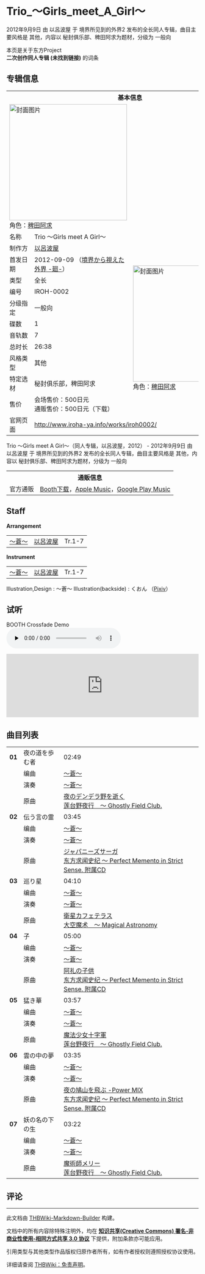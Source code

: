# Trio_～Girls_meet_A_Girl～

<!-- source html: G:\repos\THBWiki-Markdown-Builder\THBWikiMarkdown\Temp\main\e\ea\ns0%3ATrio_%EF%BD%9EGirls_meet_A_Girl%EF%BD%9E.html -->

2012年9月9日 由 以呂波屋 于 境界所见到的外界2 发布的全长同人专辑，曲目主要风格是 其他，内容以 秘封俱乐部、稗田阿求为题材，分级为 一般向

本页是关于东方Project  
 **二次创作同人专辑 (未找到链接)** 的词条

## 专辑信息

<table><tbody><tr><th colspan="3">基本信息</th></tr><tr><td class="cover-artwork-mobile" colspan="2"><a href="./文件-Trio_～Girls_meet_A_Girl～封面.jpg.md" class="image" title="封面图片"><img alt="封面图片" src="https://upload.thwiki.cc/thumb/b/ba/Trio_%EF%BD%9EGirls_meet_A_Girl%EF%BD%9E%E5%B0%81%E9%9D%A2.jpg/308px-Trio_%EF%BD%9EGirls_meet_A_Girl%EF%BD%9E%E5%B0%81%E9%9D%A2.jpg" decoding="async" loading="lazy" width="308" height="304" srcset="https://upload.thwiki.cc/thumb/b/ba/Trio_%EF%BD%9EGirls_meet_A_Girl%EF%BD%9E%E5%B0%81%E9%9D%A2.jpg/462px-Trio_%EF%BD%9EGirls_meet_A_Girl%EF%BD%9E%E5%B0%81%E9%9D%A2.jpg 1.5x, https://upload.thwiki.cc/thumb/b/ba/Trio_%EF%BD%9EGirls_meet_A_Girl%EF%BD%9E%E5%B0%81%E9%9D%A2.jpg/616px-Trio_%EF%BD%9EGirls_meet_A_Girl%EF%BD%9E%E5%B0%81%E9%9D%A2.jpg 2x" data-file-width="1029" data-file-height="1017"></a><div class="cover-char">角色：<a href="./稗田阿求.md" title="稗田阿求">稗田阿求</a></div></td>
</tr><tr><td class="label">名称</td><td colspan="2"> Trio ～Girls meet A Girl～ </td></tr><tr><td class="label">制作方</td><td><a href="./以呂波屋.md" title="以呂波屋">以呂波屋</a></td><td class="cover-artwork" rowspan="11" style="min-width:308px;"><a href="./文件-Trio_～Girls_meet_A_Girl～封面.jpg.md" class="image" title="封面图片"><img alt="封面图片" src="https://upload.thwiki.cc/thumb/b/ba/Trio_%EF%BD%9EGirls_meet_A_Girl%EF%BD%9E%E5%B0%81%E9%9D%A2.jpg/308px-Trio_%EF%BD%9EGirls_meet_A_Girl%EF%BD%9E%E5%B0%81%E9%9D%A2.jpg" decoding="async" loading="lazy" width="308" height="304" srcset="https://upload.thwiki.cc/thumb/b/ba/Trio_%EF%BD%9EGirls_meet_A_Girl%EF%BD%9E%E5%B0%81%E9%9D%A2.jpg/462px-Trio_%EF%BD%9EGirls_meet_A_Girl%EF%BD%9E%E5%B0%81%E9%9D%A2.jpg 1.5x, https://upload.thwiki.cc/thumb/b/ba/Trio_%EF%BD%9EGirls_meet_A_Girl%EF%BD%9E%E5%B0%81%E9%9D%A2.jpg/616px-Trio_%EF%BD%9EGirls_meet_A_Girl%EF%BD%9E%E5%B0%81%E9%9D%A2.jpg 2x" data-file-width="1029" data-file-height="1017"></a><div class="cover-char">角色：<a href="./稗田阿求.md" title="稗田阿求">稗田阿求</a></div></td>
</tr><tr><td class="label">首发日期</td><td>2012-09-09&#160;（<a href="/展会作品列表?e=%E5%A2%83%E7%95%8C%E6%89%80%E8%A7%81%E5%88%B0%E7%9A%84%E5%A4%96%E7%95%8C%232">境界から視えた外界 -廻-</a>）</td></tr><tr><td class="label">类型</td><td>全长</td></tr><tr><td class="label">编号</td><td>IROH-0002</td></tr><tr><td class="label">分级指定</td><td>一般向</td></tr><tr><td class="label">碟数</td><td>1</td></tr><tr><td class="label">音轨数</td><td>7</td></tr><tr><td class="label">总时长</td><td>26:38</td></tr><tr><td class="label">风格类型</td><td>其他</td></tr><tr><td class="label">特定选材</td><td>秘封俱乐部，稗田阿求</td></tr><tr><td class="label">售价</td><td>会场售价：500日元<br>通贩售价：500日元（下载）</td></tr>
<tr><td class="label">官网页面</td><td colspan="2"><a rel="nofollow" class="external free" href="http://www.iroha-ya.info/works/iroh0002/">http://www.iroha-ya.info/works/iroh0002/</a></td></tr></tbody></table>

Trio ～Girls meet A Girl～（同人专辑，以呂波屋，2012） - 2012年9月9日 由 以呂波屋 于 境界所见到的外界2 发布的全长同人专辑，曲目主要风格是 其他，内容以 秘封俱乐部、稗田阿求为题材，分级为 一般向

<table><tbody><tr><th colspan="3">通贩信息</th></tr><tr><td class="label">官方通贩</td><td colspan="2"><a rel="nofollow" class="external text" href="https://iroha-y-ahori.booth.pm/items/207843">Booth下载</a>，<a rel="nofollow" class="external text" href="https://itunes.apple.com/album/trio-girls-meet-a-girl/1480829158">Apple Music</a>，<a rel="nofollow" class="external text" href="https://play.google.com/store/music/album?id=Bhgt5egxgamgjgbagdo3ou2df3q">Google Play Music</a></td></tr></tbody></table>



## Staff
  
 **Arrangement**   

<table><tbody><tr><td><a href="/index.php?title=%EF%BD%9E%E8%92%BC%EF%BD%9E&amp;action=edit&amp;redlink=1" class="new" title="～蒼～（页面不存在）">～蒼～</a></td><td><a href="./以呂波屋.md" title="以呂波屋">以呂波屋</a></td><td>Tr.1-7</td></tr></tbody></table>

  
 **Instrument**   

<table><tbody><tr><td><a href="/index.php?title=%EF%BD%9E%E8%92%BC%EF%BD%9E&amp;action=edit&amp;redlink=1" class="new" title="～蒼～（页面不存在）">～蒼～</a></td><td><a href="./以呂波屋.md" title="以呂波屋">以呂波屋</a></td><td>Tr.1-7</td></tr></tbody></table>


Illustration,Design
: ～蒼～
Illustration(backside)
: くおん （[Pixiv](https://www.pixiv.net/member.php?id=309471)）


## 试听
  
BOOTH Crossfade Demo   
<audio src="https://s.booth.pm/fb279eae-b423-4963-867e-4743460a704e/s/207843/full/22b2bb3d-d594-4854-98c1-8882986c9523.mp3" loop="" controls="" preload="none"></audio>

<iframe width="100%" height="166" scrolling="no" frameborder="no" src="https://w.soundcloud.com/player/?url=https%3A//api.soundcloud.com/tracks/58876034&amp;color=ff5500&amp;auto_play=false&amp;hide_related=false&amp;show_comments=true&amp;show_user=true&amp;show_reposts=false&amp;visual=false"></iframe>

  


## 曲目列表

<table><tbody><tr><td id="1" class="infoYD"><b>01</b></td><td id="夜の道を歩む者" colspan="2" class="title">夜の道を歩む者<span class="thcsearchlinks"><a rel="nofollow" class="external text" href="https://cd.thwiki.cc?arrange=～蒼～&amp;ogmusic=夜のデンデラ野を逝く&amp;fromwiki=Trio_～Girls_meet_A_Girl～"><span title="搜索相似同人曲"></span></a></span></td><td class="time">02:49</td></tr><tr><td class="left"></td><td class="label">编曲</td><td class="text" colspan="2"><a href="/index.php?title=%EF%BD%9E%E8%92%BC%EF%BD%9E&amp;action=edit&amp;redlink=1" class="new" title="～蒼～（页面不存在）">～蒼～</a><span class="thcsearchlinks"><a rel="nofollow" class="external text" href="https://cd.thwiki.cc?arrange=，～蒼～&amp;fromwiki=Trio_～Girls_meet_A_Girl～"><span></span></a></span></td></tr><tr><td class="left"></td><td class="label">演奏</td><td class="text" colspan="2"><a href="/index.php?title=%EF%BD%9E%E8%92%BC%EF%BD%9E&amp;action=edit&amp;redlink=1" class="new" title="～蒼～（页面不存在）">～蒼～</a></td></tr><tr><td class="left"></td><td class="label">原曲</td><td class="text" colspan="2"><span class="thcsearchlinks"><a rel="nofollow" class="external text" href="https://cd.thwiki.cc?ogmusic=夜のデンデラ野を逝く&amp;fromwiki=Trio_～Girls_meet_A_Girl～"><span></span></a></span><div class="ogmusic"><a href="./夜のデンデラ野を逝く.md" class="mw-redirect" title="夜のデンデラ野を逝く">夜のデンデラ野を逝く</a></div><div class="source"><a href="./莲台野夜行_～_Ghostly_Field_Club..md" class="mw-redirect" title="莲台野夜行 ～ Ghostly Field Club.">莲台野夜行　～ Ghostly Field Club.</a></div></td></tr>
<tr><td id="2" class="infoYD"><b>02</b></td><td id="伝う言の霊" colspan="2" class="title">伝う言の霊<span class="thcsearchlinks"><a rel="nofollow" class="external text" href="https://cd.thwiki.cc?arrange=～蒼～&amp;ogmusic=ジャパニーズサーガ&amp;fromwiki=Trio_～Girls_meet_A_Girl～"><span title="搜索相似同人曲"></span></a></span></td><td class="time">03:45</td></tr><tr><td class="left"></td><td class="label">编曲</td><td class="text" colspan="2"><a href="/index.php?title=%EF%BD%9E%E8%92%BC%EF%BD%9E&amp;action=edit&amp;redlink=1" class="new" title="～蒼～（页面不存在）">～蒼～</a><span class="thcsearchlinks"><a rel="nofollow" class="external text" href="https://cd.thwiki.cc?arrange=，～蒼～&amp;fromwiki=Trio_～Girls_meet_A_Girl～"><span></span></a></span></td></tr><tr><td class="left"></td><td class="label">演奏</td><td class="text" colspan="2"><a href="/index.php?title=%EF%BD%9E%E8%92%BC%EF%BD%9E&amp;action=edit&amp;redlink=1" class="new" title="～蒼～（页面不存在）">～蒼～</a></td></tr><tr><td class="left"></td><td class="label">原曲</td><td class="text" colspan="2"><span class="thcsearchlinks"><a rel="nofollow" class="external text" href="https://cd.thwiki.cc?ogmusic=ジャパニーズサーガ&amp;fromwiki=Trio_～Girls_meet_A_Girl～"><span></span></a></span><div class="ogmusic"><a href="./ジャパニーズサーガ.md" class="mw-redirect" title="ジャパニーズサーガ">ジャパニーズサーガ</a></div><div class="source"><a href="./东方求闻史纪_～_Perfect_Memento_in_Strict_Sense._附属CD.md" class="mw-redirect" title="东方求闻史纪 ～ Perfect Memento in Strict Sense. 附属CD">东方求闻史纪 ～ Perfect Memento in Strict Sense. 附属CD</a></div></td></tr>
<tr><td id="3" class="infoYD"><b>03</b></td><td id="巡り星" colspan="2" class="title">巡り星<span class="thcsearchlinks"><a rel="nofollow" class="external text" href="https://cd.thwiki.cc?arrange=～蒼～&amp;ogmusic=衛星カフェテラス&amp;fromwiki=Trio_～Girls_meet_A_Girl～"><span title="搜索相似同人曲"></span></a></span></td><td class="time">04:10</td></tr><tr><td class="left"></td><td class="label">编曲</td><td class="text" colspan="2"><a href="/index.php?title=%EF%BD%9E%E8%92%BC%EF%BD%9E&amp;action=edit&amp;redlink=1" class="new" title="～蒼～（页面不存在）">～蒼～</a><span class="thcsearchlinks"><a rel="nofollow" class="external text" href="https://cd.thwiki.cc?arrange=，～蒼～&amp;fromwiki=Trio_～Girls_meet_A_Girl～"><span></span></a></span></td></tr><tr><td class="left"></td><td class="label">演奏</td><td class="text" colspan="2"><a href="/index.php?title=%EF%BD%9E%E8%92%BC%EF%BD%9E&amp;action=edit&amp;redlink=1" class="new" title="～蒼～（页面不存在）">～蒼～</a></td></tr><tr><td class="left"></td><td class="label">原曲</td><td class="text" colspan="2"><span class="thcsearchlinks"><a rel="nofollow" class="external text" href="https://cd.thwiki.cc?ogmusic=衛星カフェテラス&amp;fromwiki=Trio_～Girls_meet_A_Girl～"><span></span></a></span><div class="ogmusic"><a href="./衛星カフェテラス.md" class="mw-redirect" title="衛星カフェテラス">衛星カフェテラス</a></div><div class="source"><a href="./大空魔术_～_Magical_Astronomy.md" class="mw-redirect" title="大空魔术 ～ Magical Astronomy">大空魔术　～ Magical Astronomy</a></div></td></tr>
<tr><td id="4" class="infoYD"><b>04</b></td><td id="子" colspan="2" class="title">子<span class="thcsearchlinks"><a rel="nofollow" class="external text" href="https://cd.thwiki.cc?arrange=～蒼～&amp;ogmusic=阿礼の子供&amp;fromwiki=Trio_～Girls_meet_A_Girl～"><span title="搜索相似同人曲"></span></a></span></td><td class="time">05:00</td></tr><tr><td class="left"></td><td class="label">编曲</td><td class="text" colspan="2"><a href="/index.php?title=%EF%BD%9E%E8%92%BC%EF%BD%9E&amp;action=edit&amp;redlink=1" class="new" title="～蒼～（页面不存在）">～蒼～</a><span class="thcsearchlinks"><a rel="nofollow" class="external text" href="https://cd.thwiki.cc?arrange=，～蒼～&amp;fromwiki=Trio_～Girls_meet_A_Girl～"><span></span></a></span></td></tr><tr><td class="left"></td><td class="label">演奏</td><td class="text" colspan="2"><a href="/index.php?title=%EF%BD%9E%E8%92%BC%EF%BD%9E&amp;action=edit&amp;redlink=1" class="new" title="～蒼～（页面不存在）">～蒼～</a></td></tr><tr><td class="left"></td><td class="label">原曲</td><td class="text" colspan="2"><span class="thcsearchlinks"><a rel="nofollow" class="external text" href="https://cd.thwiki.cc?ogmusic=阿礼の子供&amp;fromwiki=Trio_～Girls_meet_A_Girl～"><span></span></a></span><div class="ogmusic"><a href="./阿礼の子供.md" class="mw-redirect" title="阿礼の子供">阿礼の子供</a></div><div class="source"><a href="./东方求闻史纪_～_Perfect_Memento_in_Strict_Sense._附属CD.md" class="mw-redirect" title="东方求闻史纪 ～ Perfect Memento in Strict Sense. 附属CD">东方求闻史纪 ～ Perfect Memento in Strict Sense. 附属CD</a></div></td></tr>
<tr><td id="5" class="infoYD"><b>05</b></td><td id="猛き華" colspan="2" class="title">猛き華<span class="thcsearchlinks"><a rel="nofollow" class="external text" href="https://cd.thwiki.cc?arrange=～蒼～&amp;ogmusic=魔法少女十字軍&amp;fromwiki=Trio_～Girls_meet_A_Girl～"><span title="搜索相似同人曲"></span></a></span></td><td class="time">03:57</td></tr><tr><td class="left"></td><td class="label">编曲</td><td class="text" colspan="2"><a href="/index.php?title=%EF%BD%9E%E8%92%BC%EF%BD%9E&amp;action=edit&amp;redlink=1" class="new" title="～蒼～（页面不存在）">～蒼～</a><span class="thcsearchlinks"><a rel="nofollow" class="external text" href="https://cd.thwiki.cc?arrange=，～蒼～&amp;fromwiki=Trio_～Girls_meet_A_Girl～"><span></span></a></span></td></tr><tr><td class="left"></td><td class="label">演奏</td><td class="text" colspan="2"><a href="/index.php?title=%EF%BD%9E%E8%92%BC%EF%BD%9E&amp;action=edit&amp;redlink=1" class="new" title="～蒼～（页面不存在）">～蒼～</a></td></tr><tr><td class="left"></td><td class="label">原曲</td><td class="text" colspan="2"><span class="thcsearchlinks"><a rel="nofollow" class="external text" href="https://cd.thwiki.cc?ogmusic=魔法少女十字軍&amp;fromwiki=Trio_～Girls_meet_A_Girl～"><span></span></a></span><div class="ogmusic"><a href="./魔法少女十字軍.md" class="mw-redirect" title="魔法少女十字軍">魔法少女十字軍</a></div><div class="source"><a href="./莲台野夜行_～_Ghostly_Field_Club..md" class="mw-redirect" title="莲台野夜行 ～ Ghostly Field Club.">莲台野夜行　～ Ghostly Field Club.</a></div></td></tr>
<tr><td id="6" class="infoYD"><b>06</b></td><td id="雲の中の夢" colspan="2" class="title">雲の中の夢<span class="thcsearchlinks"><a rel="nofollow" class="external text" href="https://cd.thwiki.cc?arrange=～蒼～&amp;ogmusic=夜の鳩山を飛ぶ -Power MIX&amp;fromwiki=Trio_～Girls_meet_A_Girl～"><span title="搜索相似同人曲"></span></a></span></td><td class="time">03:35</td></tr><tr><td class="left"></td><td class="label">编曲</td><td class="text" colspan="2"><a href="/index.php?title=%EF%BD%9E%E8%92%BC%EF%BD%9E&amp;action=edit&amp;redlink=1" class="new" title="～蒼～（页面不存在）">～蒼～</a><span class="thcsearchlinks"><a rel="nofollow" class="external text" href="https://cd.thwiki.cc?arrange=，～蒼～&amp;fromwiki=Trio_～Girls_meet_A_Girl～"><span></span></a></span></td></tr><tr><td class="left"></td><td class="label">演奏</td><td class="text" colspan="2"><a href="/index.php?title=%EF%BD%9E%E8%92%BC%EF%BD%9E&amp;action=edit&amp;redlink=1" class="new" title="～蒼～（页面不存在）">～蒼～</a></td></tr><tr><td class="left"></td><td class="label">原曲</td><td class="text" colspan="2"><span class="thcsearchlinks"><a rel="nofollow" class="external text" href="https://cd.thwiki.cc?ogmusic=夜の鳩山を飛ぶ -Power MIX&amp;fromwiki=Trio_～Girls_meet_A_Girl～"><span></span></a></span><div class="ogmusic"><a href="./夜の鳩山を飛ぶ_-Power_MIX.md" class="mw-redirect" title="夜の鳩山を飛ぶ -Power MIX">夜の鳩山を飛ぶ -Power MIX</a></div><div class="source"><a href="./东方求闻史纪_～_Perfect_Memento_in_Strict_Sense._附属CD.md" class="mw-redirect" title="东方求闻史纪 ～ Perfect Memento in Strict Sense. 附属CD">东方求闻史纪 ～ Perfect Memento in Strict Sense. 附属CD</a></div></td></tr>
<tr><td id="7" class="infoYD"><b>07</b></td><td id="妖の名の下の生" colspan="2" class="title">妖の名の下の生<span class="thcsearchlinks"><a rel="nofollow" class="external text" href="https://cd.thwiki.cc?arrange=～蒼～&amp;ogmusic=魔術師メリー&amp;fromwiki=Trio_～Girls_meet_A_Girl～"><span title="搜索相似同人曲"></span></a></span></td><td class="time">03:22</td></tr><tr><td class="left"></td><td class="label">编曲</td><td class="text" colspan="2"><a href="/index.php?title=%EF%BD%9E%E8%92%BC%EF%BD%9E&amp;action=edit&amp;redlink=1" class="new" title="～蒼～（页面不存在）">～蒼～</a><span class="thcsearchlinks"><a rel="nofollow" class="external text" href="https://cd.thwiki.cc?arrange=，～蒼～&amp;fromwiki=Trio_～Girls_meet_A_Girl～"><span></span></a></span></td></tr><tr><td class="left"></td><td class="label">演奏</td><td class="text" colspan="2"><a href="/index.php?title=%EF%BD%9E%E8%92%BC%EF%BD%9E&amp;action=edit&amp;redlink=1" class="new" title="～蒼～（页面不存在）">～蒼～</a></td></tr><tr><td class="left"></td><td class="label">原曲</td><td class="text" colspan="2"><span class="thcsearchlinks"><a rel="nofollow" class="external text" href="https://cd.thwiki.cc?ogmusic=魔術師メリー&amp;fromwiki=Trio_～Girls_meet_A_Girl～"><span></span></a></span><div class="ogmusic"><a href="./魔術師メリー.md" class="mw-redirect" title="魔術師メリー">魔術師メリー</a></div><div class="source"><a href="./莲台野夜行_～_Ghostly_Field_Club..md" class="mw-redirect" title="莲台野夜行 ～ Ghostly Field Club.">莲台野夜行　～ Ghostly Field Club.</a></div></td></tr></tbody></table>



## 评论




---

此文档由 [THBWiki-Markdown-Builder](https://github.com/Delsin-Yu/THBWiki-Markdown-Builder) 构建。

文档中的所有内容除特殊注明外，均在 [**知识共享(Creative Commons) 署名-非商业性使用-相同方式共享 3.0 协议**](https://creativecommons.org/licenses/by-sa/3.0/deed.zh-hans) 下提供，附加条款亦可能应用。

引用类型与其他类型作品版权归原作者所有，如有作者授权则遵照授权协议使用。

详细请查阅 [THBWiki：免责声明](https://thbwiki.cc/THBWiki:%E5%85%8D%E8%B4%A3%E5%A3%B0%E6%98%8E)。


